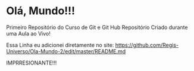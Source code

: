 # Olá, Mundo!!!
 Primeiro Repositório do Curso de Git e Git Hub
 Repositório Criado durante uma Aula ao Vivo!
 
   Essa Linha eu adicionei diretamente no site:
   https://github.com/Regis-Universo/Ola-Mundo-2/edit/master/README.md 
   
   IMPRRESIONANTE!!!
